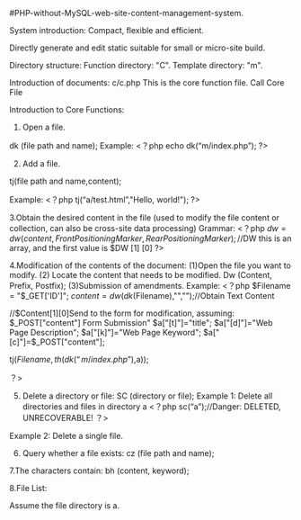 #PHP-without-MySQL-web-site-content-management-system.

System introduction:
Compact, flexible and efficient.

Directly generate and edit static suitable for small or micro-site build.




Directory structure:
Function directory: "C".
Template directory: "m".

Introduction of documents:
c/c.php
This is the core function file.
Call Core File
<?php 
require ($_SERVER['DOCUMENT_ROOT'].'/c/c.php');
?>

Introduction to Core Functions:


1. Open a file.

dk (file path and name);
Example:
<？php
echo dk(“m/index.php”);
?>

2. Add a file.

tj(file path and name,content);

Example:
<？php
tj(“a/test.html”,"Hello, world!");
?>

3.Obtain the desired content in the file (used to modify the file content or collection, can also be cross-site data processing)
Grammar:
<？php
$dw=dw(content,Front Positioning Marker,Rear Positioning Marker);//$DW this is an array, and the first value is $DW [1] [0]
?>


4.Modification of the contents of the document:
(1)Open the file you want to modify.
(2) Locate the content that needs to be modified.
Dw (Content, Prefix, Postfix);
(3)Submission of amendments.
Example:
<？php
$Filename = "$_GET['ID']";
$content=dw(dk($Filename),"<content>","</content>");//Obtain Text Content

//$Content[1][0]Send to the form for modification, assuming: $_POST["content"] Form Submission"
$a["[t]"]="title";
$a["[d]"]="Web Page Description";
$a["[k]"]="Web Page Keyword";
$a["[c]"]=$_POST["content"];


tj($Filename,th(dk(“m/index.php”),$a));

？>

5. Delete a directory or file:
SC (directory or file);
Example 1: Delete all directories and files in directory a
<？php
sc(“a”);//Danger: DELETED, UNRECOVERABLE!
？>

Example 2: Delete a single file.
<?php
sc("a/test.html");//Danger: Deleted files cannot be recovered!
?>
6. Query whether a file exists:
cz (file path and name);

7.The characters contain:
bh (content, keyword);

8.File List:

Assume the file directory is a.

<?php
$g=glob(“a/*”);//a List all folders and files in alphabetical order under the.
$g=glob(“a/*.html”);All HTML files in the a directory
$g=glob("a/a*.html");A directory for all HTML files beginning with a
$g=glob("a/a1.html");The A1 file under the a directory.
$g=bl("a/*");Get all directories, subdirectories, and files in the a directory.

foreach($g as $v){
echo $v;//Full path and file name with file.
echo wjm($v);//File Name
echo kzm($v);//File extension

}

？>


